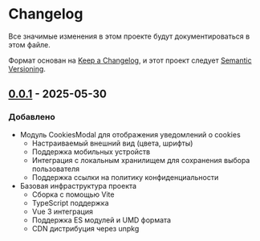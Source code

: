 # Changelog

Все значимые изменения в этом проекте будут документироваться в этом файле.

Формат основан на [Keep a Changelog](https://keepachangelog.com/ru/1.1.0/),
и этот проект следует [Semantic Versioning](https://semver.org/lang/ru/).

## [0.0.1] - 2025-05-30

### Добавлено
- Модуль CookiesModal для отображения уведомлений о cookies
  - Настраиваемый внешний вид (цвета, шрифты)
  - Поддержка мобильных устройств
  - Интеграция с локальным хранилищем для сохранения выбора пользователя
  - Поддержка ссылки на политику конфиденциальности
- Базовая инфраструктура проекта
  - Сборка с помощью Vite
  - TypeScript поддержка
  - Vue 3 интеграция
  - Поддержка ES модулей и UMD формата
  - CDN дистрибуция через unpkg

[0.0.1]: https://github.com/holyxey/holy-extensions/releases/tag/v0.0.1
